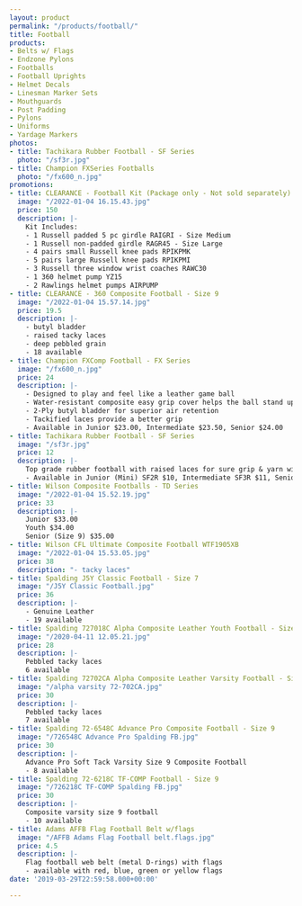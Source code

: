 ```yaml
---
layout: product
permalink: "/products/football/"
title: Football
products:
- Belts w/ Flags
- Endzone Pylons
- Footballs
- Football Uprights
- Helmet Decals
- Linesman Marker Sets
- Mouthguards
- Post Padding
- Pylons
- Uniforms
- Yardage Markers
photos:
- title: Tachikara Rubber Football - SF Series
  photo: "/sf3r.jpg"
- title: Champion FXSeries Footballs
  photo: "/fx600_n.jpg"
promotions:
- title: CLEARANCE - Football Kit (Package only - Not sold separately)
  image: "/2022-01-04 16.15.43.jpg"
  price: 150
  description: |-
    Kit Includes:
    - 1 Russell padded 5 pc girdle RAIGRI - Size Medium
    - 1 Russell non-padded girdle RAGR45 - Size Large
    - 4 pairs small Russell knee pads RPIKPMK
    - 5 pairs large Russell knee pads RPIKPMI
    - 3 Russell three window wrist coaches RAWC30
    - 1 360 helmet pump YZ15
    - 2 Rawlings helmet pumps AIRPUMP
- title: CLEARANCE - 360 Composite Football - Size 9
  image: "/2022-01-04 15.57.14.jpg"
  price: 19.5
  description: |-
    - butyl bladder
    - raised tacky laces
    - deep pebbled grain
    - 18 available
- title: Champion FXComp Football - FX Series
  image: "/fx600_n.jpg"
  price: 24
  description: |-
    - Designed to play and feel like a leather game ball
    - Water-resistant composite easy grip cover helps the ball stand up to both indoor and outdoor use
    - 2-Ply butyl bladder for superior air retention
    - Tackified laces provide a better grip
    - Available in Junior $23.00, Intermediate $23.50, Senior $24.00
- title: Tachikara Rubber Football - SF Series
  image: "/sf3r.jpg"
  price: 12
  description: |-
    Top grade rubber football with raised laces for sure grip & yarn winding for durability.
    - Available in Junior (Mini) SF2R $10, Intermediate SF3R $11, Senior SF4R $12
- title: Wilson Composite Footballs - TD Series
  image: "/2022-01-04 15.52.19.jpg"
  price: 33
  description: |-
    Junior $33.00
    Youth $34.00
    Senior (Size 9) $35.00
- title: Wilson CFL Ultimate Composite Football WTF1905XB
  image: "/2022-01-04 15.53.05.jpg"
  price: 38
  description: "- tacky laces"
- title: Spalding J5Y Classic Football - Size 7
  image: "/J5Y Classic Football.jpg"
  price: 36
  description: |-
    - Genuine Leather
    - 19 available
- title: Spalding 727018C Alpha Composite Leather Youth Football - Size 7
  image: "/2020-04-11 12.05.21.jpg"
  price: 28
  description: |-
    Pebbled tacky laces
    6 available
- title: Spalding 72702CA Alpha Composite Leather Varsity Football - Size 9
  image: "/alpha varsity 72-702CA.jpg"
  price: 30
  description: |-
    Pebbled tacky laces
    7 available
- title: Spalding 72-6548C Advance Pro Composite Football - Size 9
  image: "/726548C Advance Pro Spalding FB.jpg"
  price: 30
  description: |-
    Advance Pro Soft Tack Varsity Size 9 Composite Football
    - 8 available
- title: Spalding 72-6218C TF-COMP Football - Size 9
  image: "/726218C TF-COMP Spalding FB.jpg"
  price: 30
  description: |-
    Composite varsity size 9 football
    - 10 available
- title: Adams AFFB Flag Football Belt w/flags
  image: "/AFFB Adams Flag Football belt.flags.jpg"
  price: 4.5
  description: |-
    Flag football web belt (metal D-rings) with flags
    - available with red, blue, green or yellow flags
date: '2019-03-29T22:59:58.000+00:00'

---
```

